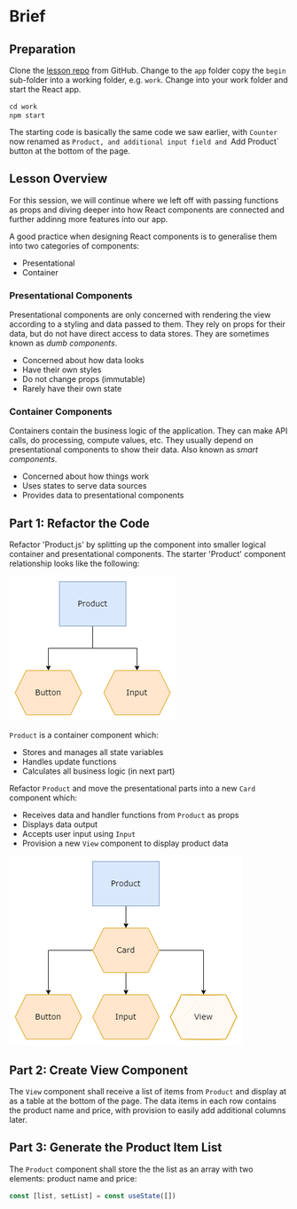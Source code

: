 # Brief

## Preparation

Clone the [lesson repo](https://github.com/su-ntu-ctp/6m-software-2.8-uni-data-flow.git) from GitHub. Change to the `app` folder copy the `begin` sub-folder into a working folder, e.g. `work`. Change into your work folder and start the React app.

```
cd work
npm start
```
The starting code is basically the same code we saw earlier, with `Counter` now renamed as `Product, and additional input field and `Add Product` button at the bottom of the page.

## Lesson Overview

For this session, we will continue where we left off with passing functions as props and diving deeper into how React components are connected and further addinng more features into our app.

A good practice when designing React components is to generalise them into two categories of components:

- Presentational
- Container

### Presentational Components

Presentational components are only concerned with rendering the view according to a styling and data passed to them. They rely on props for their data, but do not have direct access to data stores. They are sometimes known as *dumb components*.

- Concerned about how data looks
- Have their own styles
- Do not change props (immutable)
- Rarely have their own state

### Container Components

Containers contain the business logic of the application. They can make API calls, do processing, compute values, etc. They usually depend on presentational components to show their data. Also known as *smart components*.

- Concerned about how things work
- Uses states to serve data sources
- Provides data to presentational components

## Part 1: Refactor the Code

Refactor 'Product.js' by splitting up the component into smaller logical container and presentational components. The starter 'Product' component relationship looks like the following:

![Product component relationship diagram](assets/components-begin.png)

`Product` is a container component which:
- Stores and manages all state variables
- Handles update functions
- Calculates all business logic (in next part)

Refactor `Product` and move the presentational parts into a new `Card` component which:
- Receives data and handler functions from `Product` as props
- Displays data output
- Accepts user input using `Input`
- Provision a new `View` component to display product data

![Final Product](assets/components-final.png)

## Part 2: Create View Component

The `View` component shall receive a list of items from `Product` and display at as a table at the bottom of the page. The data items in each row contains the product name and price, with provision to easily add additional columns later.   

## Part 3: Generate the Product Item List

The `Product` component shall store the the list as an array with two elements: product name and price:

```js
const [list, setList] = const useState([])


```